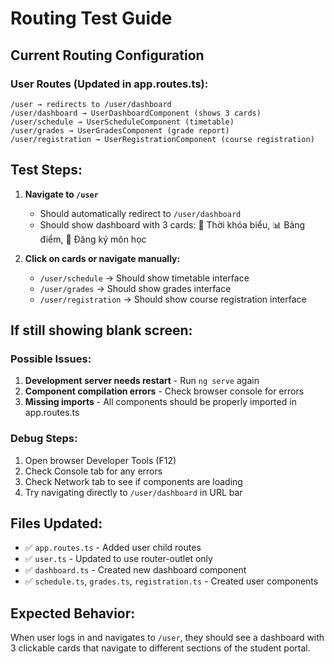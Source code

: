 # Routing Test Guide

## Current Routing Configuration

### User Routes (Updated in app.routes.ts):
```
/user → redirects to /user/dashboard
/user/dashboard → UserDashboardComponent (shows 3 cards)
/user/schedule → UserScheduleComponent (timetable)
/user/grades → UserGradesComponent (grade report)
/user/registration → UserRegistrationComponent (course registration)
```

## Test Steps:

1. **Navigate to `/user`**
   - Should automatically redirect to `/user/dashboard`
   - Should show dashboard with 3 cards: 📅 Thời khóa biểu, 📊 Bảng điểm, 📝 Đăng ký môn học

2. **Click on cards or navigate manually:**
   - `/user/schedule` → Should show timetable interface
   - `/user/grades` → Should show grades interface  
   - `/user/registration` → Should show course registration interface

## If still showing blank screen:

### Possible Issues:
1. **Development server needs restart** - Run `ng serve` again
2. **Component compilation errors** - Check browser console for errors
3. **Missing imports** - All components should be properly imported in app.routes.ts

### Debug Steps:
1. Open browser Developer Tools (F12)
2. Check Console tab for any errors
3. Check Network tab to see if components are loading
4. Try navigating directly to `/user/dashboard` in URL bar

## Files Updated:
- ✅ `app.routes.ts` - Added user child routes
- ✅ `user.ts` - Updated to use router-outlet only
- ✅ `dashboard.ts` - Created new dashboard component
- ✅ `schedule.ts`, `grades.ts`, `registration.ts` - Created user components

## Expected Behavior:
When user logs in and navigates to `/user`, they should see a dashboard with 3 clickable cards that navigate to different sections of the student portal.
